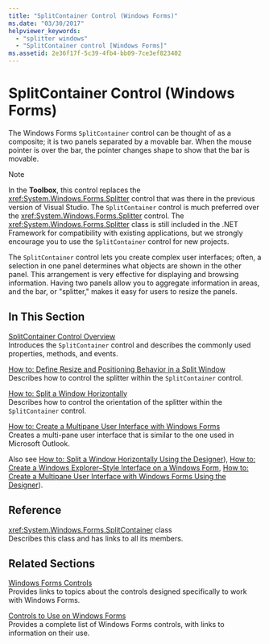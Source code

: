 ```yaml
---
title: "SplitContainer Control (Windows Forms)"
ms.date: "03/30/2017"
helpviewer_keywords: 
  - "splitter windows"
  - "SplitContainer control [Windows Forms]"
ms.assetid: 2e36f17f-5c39-4fb4-bb09-7ce3ef823402
---
```

# SplitContainer Control (Windows Forms)
The Windows Forms `SplitContainer` control can be thought of as a composite; it is two panels separated by a movable bar. When the mouse pointer is over the bar, the pointer changes shape to show that the bar is movable.  
  
> [!NOTE]
>  In the **Toolbox**, this control replaces the <xref:System.Windows.Forms.Splitter> control that was there in the previous version of Visual Studio. The `SplitContainer` control is much preferred over the <xref:System.Windows.Forms.Splitter> control. The <xref:System.Windows.Forms.Splitter> class is still included in the .NET Framework for compatibility with existing applications, but we strongly encourage you to use the `SplitContainer` control for new projects.  
  
 The `SplitContainer` control lets you create complex user interfaces; often, a selection in one panel determines what objects are shown in the other panel. This arrangement is very effective for displaying and browsing information. Having two panels allow you to aggregate information in areas, and the bar, or "splitter," makes it easy for users to resize the panels.  
  
## In This Section  
 [SplitContainer Control Overview](../../../../docs/framework/winforms/controls/splitcontainer-control-overview-windows-forms.md)  
 Introduces the `SplitContainer` control and describes the commonly used properties, methods, and events.  
  
 [How to: Define Resize and Positioning Behavior in a Split Window](../../../../docs/framework/winforms/controls/how-to-define-resize-and-positioning-behavior-in-a-split-window.md)  
 Describes how to control the splitter within the `SplitContainer` control.  
  
 [How to: Split a Window Horizontally](../../../../docs/framework/winforms/controls/how-to-split-a-window-horizontally.md)  
 Describes how to control the orientation of the splitter within the `SplitContainer` control.  
  
 [How to: Create a Multipane User Interface with Windows Forms](../../../../docs/framework/winforms/controls/how-to-create-a-multipane-user-interface-with-windows-forms.md)  
 Creates a multi-pane user interface that is similar to the one used in Microsoft Outlook.  
  
 Also see [How to: Split a Window Horizontally Using the Designer](how-to-split-a-window-horizontally-using-the-designer.md)), [How to: Create a Windows Explorer–Style Interface on a Windows Form](https://msdn.microsoft.com/library/zh2fe5a5\(v=vs.110\)), [How to: Create a Multipane User Interface with Windows Forms Using the Designer](create-a-multipane-user-interface-with-wf-using-the-designer.md)).  
  
## Reference  
 <xref:System.Windows.Forms.SplitContainer> class  
 Describes this class and has links to all its members.  
  
## Related Sections  
 [Windows Forms Controls](../../../../docs/framework/winforms/controls/index.md)  
 Provides links to topics about the controls designed specifically to work with Windows Forms.  
  
 [Controls to Use on Windows Forms](../../../../docs/framework/winforms/controls/controls-to-use-on-windows-forms.md)  
 Provides a complete list of Windows Forms controls, with links to information on their use.
